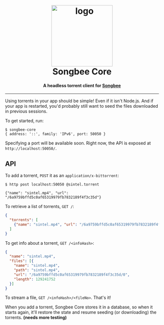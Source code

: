<h1 align="center" style="border-bottom: none;">
  <img src="https://gitcdn.xyz/repo/Songbee/assets/master/songbee-core.svg" alt="logo" width="200">
  <br>
  Songbee Core
</h1>

<h4 align="center">A headless torrent client for <a href="http://songbee.net">Songbee</a></h4>

---

Using torrents in your app should be simple! Even if it isn't Node.js. And if
your app is restarted, you'd probably still want to seed the files downloaded
in previous sessions.

To get started, run:

```
$ songbee-core
{ address: '::', family: 'IPv6', port: 50050 }
```

Specifying a port will be available soon. Right now, the API is exposed
at `http://localhost:50050/`.


## API

To add a torrent, `POST` it as an `application/x-bittorrent`:

```
$ http post localhost:50050 @sintel.torrent

{"name": "sintel.mp4", "url": "/6a9759bffd5c0af65319979fb7832189f4f3c35d"}
```


To retrieve a list of torrents, `GET /`:

```json
{
  "torrents": [
    {"name": "sintel.mp4", "url": "/6a9759bffd5c0af65319979fb7832189f4f3c35d"}
  ]
}
```

To get info about a torrent, `GET /<infoHash>`:

```json
{
  "name": "sintel.mp4",
  "files": [{
    "name": "sintel.mp4",
    "path": "sintel.mp4",
    "url": "/6a9759bffd5c0af65319979fb7832189f4f3c35d/0",
    "length": 129241752
  }]
}
```

To stream a file, `GET /<infoHash>/<fileNo>`. That's it!

When you add a torrent, Songbee Core stores it in a database, so when it starts
again, it'll restore the state and resume seeding (or downloading) the torrents.
**(needs more testing)**
